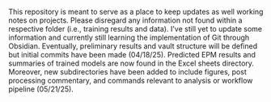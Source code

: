 This repository is meant to serve as a place to keep updates as well working notes on projects. Please disregard any information not found within a respective folder (i.e., training results and data). I've still yet to update some information and currently still learning the implementation of Git through Obsidian. Eventually, preliminary results and vault structure will be defined but initial commits have been made (04/18/25). Predicted EPM results and summaries of trained models are now found in the Excel sheets directory. Moreover, new subdirectories have been added to include figures, post processing commentary, and commands relevant to analysis or workflow pipeline (05/21/25).
